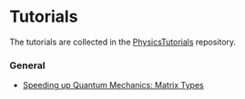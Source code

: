# Tutorials

The tutorials are collected in the [PhysicsTutorials](https://github.com/JuliaPhysics/PhysicsTutorials) repository.

### General

* [Speeding up Quantum Mechanics: Matrix Types](https://github.com/JuliaPhysics/PhysicsTutorials/tree/master/general/matrix_types)


